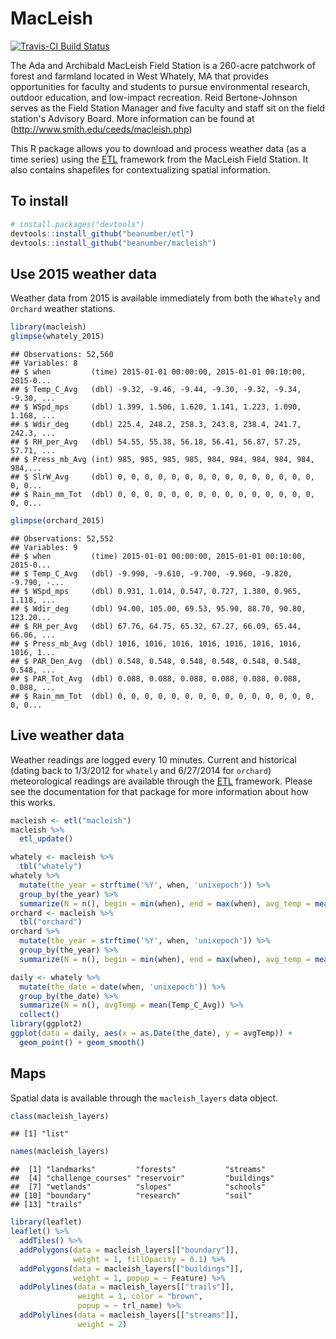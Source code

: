 MacLeish
================

[![Travis-CI Build Status](https://travis-ci.org/beanumber/macleish.svg?branch=master)](https://travis-ci.org/beanumber/macleish)

The Ada and Archibald MacLeish Field Station is a 260-acre patchwork of forest and farmland located in West Whately, MA that provides opportunities for faculty and students to pursue environmental research, outdoor education, and low-impact recreation. Reid Bertone-Johnson serves as the Field Station Manager and five faculty and staff sit on the field station's Advisory Board. More information can be found at (<http://www.smith.edu/ceeds/macleish.php>)

This R package allows you to download and process weather data (as a time series) using the [ETL](http://www.github.com/beanumber/etl) framework from the MacLeish Field Station. It also contains shapefiles for contextualizing spatial information.

To install
----------

``` r
# install.packages("devtools")
devtools::install_github("beanumber/etl")
devtools::install_github("beanumber/macleish")
```

Use 2015 weather data
---------------------

Weather data from 2015 is available immediately from both the `Whately` and `Orchard` weather stations.

``` r
library(macleish)
glimpse(whately_2015)
```

    ## Observations: 52,560
    ## Variables: 8
    ## $ when         (time) 2015-01-01 00:00:00, 2015-01-01 00:10:00, 2015-0...
    ## $ Temp_C_Avg   (dbl) -9.32, -9.46, -9.44, -9.30, -9.32, -9.34, -9.30, ...
    ## $ WSpd_mps     (dbl) 1.399, 1.506, 1.620, 1.141, 1.223, 1.090, 1.168, ...
    ## $ Wdir_deg     (dbl) 225.4, 248.2, 258.3, 243.8, 238.4, 241.7, 242.3, ...
    ## $ RH_per_Avg   (dbl) 54.55, 55.38, 56.18, 56.41, 56.87, 57.25, 57.71, ...
    ## $ Press_mb_Avg (int) 985, 985, 985, 985, 984, 984, 984, 984, 984, 984,...
    ## $ SlrW_Avg     (dbl) 0, 0, 0, 0, 0, 0, 0, 0, 0, 0, 0, 0, 0, 0, 0, 0, 0...
    ## $ Rain_mm_Tot  (dbl) 0, 0, 0, 0, 0, 0, 0, 0, 0, 0, 0, 0, 0, 0, 0, 0, 0...

``` r
glimpse(orchard_2015)
```

    ## Observations: 52,552
    ## Variables: 9
    ## $ when         (time) 2015-01-01 00:00:00, 2015-01-01 00:10:00, 2015-0...
    ## $ Temp_C_Avg   (dbl) -9.990, -9.610, -9.700, -9.960, -9.820, -9.790, -...
    ## $ WSpd_mps     (dbl) 0.931, 1.014, 0.547, 0.727, 1.380, 0.965, 1.118, ...
    ## $ Wdir_deg     (dbl) 94.00, 105.00, 69.53, 95.90, 88.70, 90.80, 123.20...
    ## $ RH_per_Avg   (dbl) 67.76, 64.75, 65.32, 67.27, 66.09, 65.44, 66.06, ...
    ## $ Press_mb_Avg (dbl) 1016, 1016, 1016, 1016, 1016, 1016, 1016, 1016, 1...
    ## $ PAR_Den_Avg  (dbl) 0.548, 0.548, 0.548, 0.548, 0.548, 0.548, 0.548, ...
    ## $ PAR_Tot_Avg  (dbl) 0.088, 0.088, 0.088, 0.088, 0.088, 0.088, 0.088, ...
    ## $ Rain_mm_Tot  (dbl) 0, 0, 0, 0, 0, 0, 0, 0, 0, 0, 0, 0, 0, 0, 0, 0, 0...

Live weather data
-----------------

Weather readings are logged every 10 minutes. Current and historical (dating back to 1/3/2012 for `whately` and 6/27/2014 for `orchard`) meteorological readings are available through the [ETL](http://www.github.com/beanumber/etl) framework. Please see the documentation for that package for more information about how this works.

``` r
macleish <- etl("macleish")
macleish %>%
  etl_update()
```

``` r
whately <- macleish %>%
  tbl("whately")
whately %>%
  mutate(the_year = strftime('%Y', when, 'unixepoch')) %>%
  group_by(the_year) %>%
  summarize(N = n(), begin = min(when), end = max(when), avg_temp = mean(Temp_C_Avg))
orchard <- macleish %>%
  tbl("orchard")
orchard %>%
  mutate(the_year = strftime('%Y', when, 'unixepoch')) %>%
  group_by(the_year) %>%
  summarize(N = n(), begin = min(when), end = max(when), avg_temp = mean(Temp_C_Avg))
```

``` r
daily <- whately %>%
  mutate(the_date = date(when, 'unixepoch')) %>%
  group_by(the_date) %>%
  summarize(N = n(), avgTemp = mean(Temp_C_Avg)) %>%
  collect()
library(ggplot2)
ggplot(data = daily, aes(x = as.Date(the_date), y = avgTemp)) +
  geom_point() + geom_smooth()
```

Maps
----

Spatial data is available through the `macleish_layers` data object.

``` r
class(macleish_layers)
```

    ## [1] "list"

``` r
names(macleish_layers)
```

    ##  [1] "landmarks"         "forests"           "streams"          
    ##  [4] "challenge_courses" "reservoir"         "buildings"        
    ##  [7] "wetlands"          "slopes"            "schools"          
    ## [10] "boundary"          "research"          "soil"             
    ## [13] "trails"

``` r
library(leaflet)
leaflet() %>%
  addTiles() %>%
  addPolygons(data = macleish_layers[["boundary"]], 
              weight = 1, fillOpacity = 0.1) %>%
  addPolygons(data = macleish_layers[["buildings"]], 
              weight = 1, popup = ~ Feature) %>%
  addPolylines(data = macleish_layers[["trails"]], 
               weight = 1, color = "brown",
               popup = ~ trl_name) %>%
  addPolylines(data = macleish_layers[["streams"]], 
               weight = 2)
```
